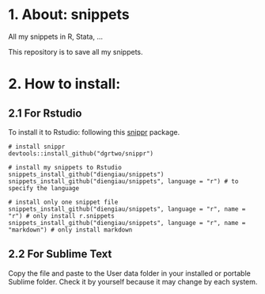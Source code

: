 # 1. About: snippets
All my snippets in R, Stata, ...

This repository is to save all my snippets.

# 2. How to install:
## 2.1 For Rstudio
To install it to Rstudio: following this [snippr](https://github.com/dgrtwo/snippr) package.

```{r}
# install snippr
devtools::install_github("dgrtwo/snippr")

# install my snippets to Rstudio
snippets_install_github("diengiau/snippets")
snippets_install_github("diengiau/snippets", language = "r") # to specify the language

# install only one snippet file
snippets_install_github("diengiau/snippets", language = "r", name = "r") # only install r.snippets
snippets_install_github("diengiau/snippets", language = "r", name = "markdown") # only install markdown
```

## 2.2 For Sublime Text
Copy the file and paste to the User data folder in your installed or portable Sublime folder. Check it by yourself because it may change by each system.
